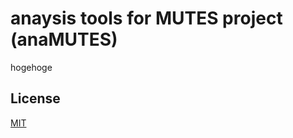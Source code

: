 # anaysis tools for MUTES project (anaMUTES)

hogehoge

## License

[MIT](http://b4b4r07.mit-license.org)
